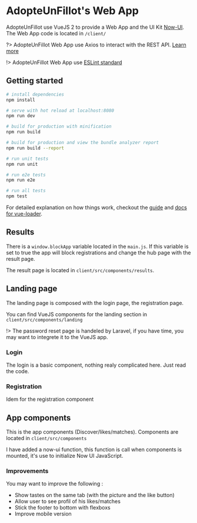 # AdopteUnFillot's Web App

AdopteUnFillot use VueJS 2 to provide a Web App and the UI Kit [Now-UI](http://demos.creative-tim.com/now-ui-kit/index.html?affiliate_id=97705#pablo).   
The Web App code is located in `/client/`

?> AdopteUnFillot Web App use Axios to interact with the REST API. [Learn more](https://github.com/mzabriskie/axios)

!> AdopteUnFillot Web App use [ESLint standard](https://github.com/feross/standard/blob/master/RULES.md#javascript-standard-style)

## Getting started

``` bash
# install dependencies
npm install

# serve with hot reload at localhost:8080
npm run dev

# build for production with minification
npm run build

# build for production and view the bundle analyzer report
npm run build --report

# run unit tests
npm run unit

# run e2e tests
npm run e2e

# run all tests
npm test
```

For detailed explanation on how things work, checkout the [guide](http://vuejs-templates.github.io/webpack/) and [docs for vue-loader](http://vuejs.github.io/vue-loader).

## Results

There is a `window.blockApp` variable located in the `main.js`. If this variable is set to true the app will block registrations and change the hub page with the result page.

The result page is located in `client/src/components/results`.

## Landing page

The landing page is composed with the login page, the registration page.

You can find VueJS components for the landing section in `client/src/components/landing`

!> The password reset page is handeled by Laravel, if you have time, you may want to integrete it to the VueJS app.

### Login

The login is a basic component, nothing realy complicated here. Just read the code.

### Registration

Idem for the registration component

## App components

This is the app components (Discover/likes/matches).
Components are located in `client/src/components`

I have added a now-ui function, this function is call when components is mounted, it's use to initialize Now UI JavaScript.

### Improvements

You may want to improve the following :
- Show tastes on the same tab (with the picture and the like button)
- Allow user to see profil of his likes/matches
- Stick the footer to bottom with flexboxs
- Improve mobile version
